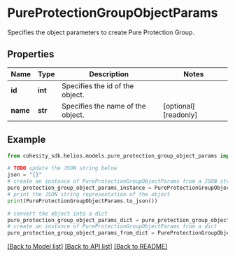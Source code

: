 # PureProtectionGroupObjectParams

Specifies the object parameters to create Pure Protection Group.

## Properties

Name | Type | Description | Notes
------------ | ------------- | ------------- | -------------
**id** | **int** | Specifies the id of the object. | 
**name** | **str** | Specifies the name of the object. | [optional] [readonly] 

## Example

```python
from cohesity_sdk.helios.models.pure_protection_group_object_params import PureProtectionGroupObjectParams

# TODO update the JSON string below
json = "{}"
# create an instance of PureProtectionGroupObjectParams from a JSON string
pure_protection_group_object_params_instance = PureProtectionGroupObjectParams.from_json(json)
# print the JSON string representation of the object
print(PureProtectionGroupObjectParams.to_json())

# convert the object into a dict
pure_protection_group_object_params_dict = pure_protection_group_object_params_instance.to_dict()
# create an instance of PureProtectionGroupObjectParams from a dict
pure_protection_group_object_params_from_dict = PureProtectionGroupObjectParams.from_dict(pure_protection_group_object_params_dict)
```
[[Back to Model list]](../README.md#documentation-for-models) [[Back to API list]](../README.md#documentation-for-api-endpoints) [[Back to README]](../README.md)


